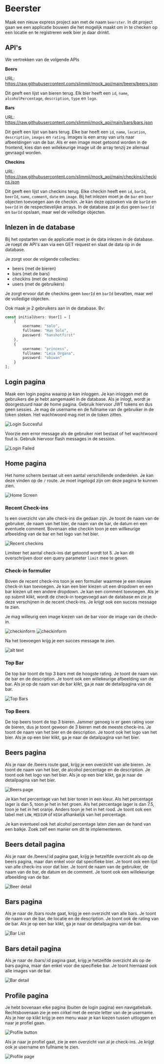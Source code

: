 # Beerster

Maak een nieuw express project aan met de naam `beerster`. In dit project gaan we een applicatie bouwen die het mogelijk maakt om in te checken op een locatie en te registreren welk bier je daar drinkt. 

## API's

We vertrekken van de volgende APIs

**Beers**

URL: https://raw.githubusercontent.com/slimmii/mock_api/main/beers/beers.json

Dit geeft een lijst van bieren terug. Elk bier heeft een `id`, `name`, `alcoholPercentage`, `description`, `type` en `logo`. 

**Bars**

URL: https://raw.githubusercontent.com/slimmii/mock_api/main/bars/bars.json

Dit geeft een lijst van bars terug. Elke bar heeft een `id`, `name`, `location`, `description`, `images` en `rating`. Images is een array van urls naar afbeeldingen van de bar. Als er een image moet getoond worden in de frontend, kies dan een willekeurige image uit de array tenzij ze allemaal gevraagd worden.

**Checkins**

URL: https://raw.githubusercontent.com/slimmii/mock_api/main/checkins/checkins.json

Dit geeft een lijst van checkins terug. Elke checkin heeft een `id`, `barId`, `beerId`, `name`, `comment`, `date` en `image`. Bij het inlezen moet je de `bar` en `beer` objecten toevoegen aan de checkin. Je kan deze opzoeken via de `barId` en `beerId` in de respectievelijke arrays. In de database zal je dus geen `beerId` en `barId` opslaan, maar wel de volledige objecten.

## Inlezen in de database

Bij het opstarten van de applicatie moet je de data inlezen in de database. Je roept de API's aan via een GET request en slaat de data op in de database.

Je zorgt voor de volgende collecties:
- beers (met de bieren)
- bars (met de bars)
- checkins (met de checkins)
- users (met de gebruikers)

Je zorgt ervoor dat de checkins geen `beerId` en `barId` bevatten, maar wel de volledige objecten.

Ook maak je 2 gebruikers aan in de database. Bv:

```typescript
const initialUsers: User[] = [
    {
        username: "solo",
        fullname: "Han Solo",
        password: "hanshotfirst"
    },
    {
        username: "princess",
        fullname: "Leia Organa",
        password: "obiwan"
    }
];
```

## Login pagina

Maak een login pagina waarop je kan inloggen. Je kan inloggen met de gebruikers die je hebt aangemaakt in de database. Als je inlogt, wordt je doorgestuurd naar de home pagina. Gebruik hiervoor JWT tokens en dus geen sessies. Je mag de username en de fullname van de gebruiker in de token steken. Het wachtwoord mag niet in de token zitten.

![Login Succesful](login.png)

Voorzie een error message als de gebruiker niet bestaat of het wachtwoord fout is. Gebruik hiervoor flash messages in de session.

![Login Failed](login-failed.png)

## Home pagina

Het home scherm bestaat uit een aantal verschillende onderdelen. Je kan deze vinden op de `/` route. Je moet ingelogd zijn om deze pagina te kunnen zien.

![Home Screen](homescreen.png)

### Recent Check-ins

Is een overzicht van alle check-ins die gedaan zijn. Je toont de naam van de gebruiker, de naam van het bier, de naam van de bar, de datum en een eventuele comment. Bovenaan elke checkin toon je een willkeurige afbeelding van de bar en het logo van het bier.

![Recent checkins](recent.png)

Limiteer het aantal check-ins dat getoond wordt tot 5. Je kan dit overschrijven door een query parameter `limit` mee te geven.

### Check-in formulier

Boven de recent check-ins toon je een formulier waarmee je een nieuwe check-in kan toevoegen. Je kan een bier kiezen uit een dropdown en een bar kiezen uit een andere dropdown. Je kan een comment toevoegen. Als je op submit klikt, wordt de check-in toegevoegd aan de database en zie je deze verschijnen in de recent check-ins. Je krijgt ook een succes message te zien. 

Je mag willeurig een image kiezen van de bar voor de image van de check-in.

![checkinform](checkinform.png)
![checkinform](checkinform-clean.png)

Na het toevoegen krijg je een succes message te zien.

![alt text](checkinform-success.png)

### Top Bar

De top bar toont de top 3 bars met de hoogste rating. Je toont de naam van de bar en de description. Je toont ook een willekeurige afbeelding van de bar. Als je op de naam van de bar klikt, ga je naar de detailpagina van de bar.

![Top Bars](topbars.png)

### Top Beers

De top beers toont de top 3 bieren. Jammer genoeg is er geen rating voor de bieren, dus je toont gewoon de 3 bieren met de meeste check-ins. Je toont de naam van het bier en de description. Je toont ook het logo van het bier. Als je op een bier klikt, ga je naar de detailpagina van het bier.

## Beers pagina

Als je naar de /beers route gaat, krijg je een overzicht van alle bieren. Je toont de naam van het bier, de alcohol percentage en de description. Je toont ook het logo van het bier. Als je op een bier klikt, ga je naar de detailpagina van het bier.

![Beers page](beerspage.png)

Je kan het percentage van het bier tonen in een kleur. Als het percentage lager is dan 5, toon je het in het groen. Als het percentage lager is dan 7.5, toon je het in het oranje. Anders toon je het in het rood. Je toont ook een label met `LOW`, `MEDIUM` of `HIGH` afhankelijk van het percentage. 

Je kan eventueel ook het alcohol percentage laten zien aan de hand van een balkje. Zoek zelf een manier om dit te implementeren.

## Beers detail pagina

Als je naar de /beers/:id pagina gaat, krijg je hetzelfde overzicht als op de beers pagina, maar dan enkel voor dat specifieke bier. Je toont ook een lijst van alle check-ins voor dat bier. Je toont de naam van de gebruiker, de naam van de bar, de datum en de comment. Je toont ook een willekeurige afbeelding van de bar.

![Beer detail](beerdetail.png)

## Bars pagina

Als je naar de /bars route gaat, krijg je een overzicht van alle bars. Je toont de naam van de bar, de locatie en de description. Je toont ook de rating van de bar. Als je op een bar klikt, ga je naar de detailpagina van de bar.

![Bar List](barlist.png)

## Bars detail pagina

Als je naar de /bars/:id pagina gaat, krijg je hetzelfde overzicht als op de bars pagina, maar dan enkel voor die specifieke bar. Je toont hiernaast ook alle images van de bar. 

![Bar detail](bardetail.png)

## Profile pagina

Je hebt bovenaan elke pagina (buiten de login pagina) een navigatiebalk. Rechtsbovenaan zie je een cirkel met de eerste letter van de je username. Als je hier op klikt krijg je een menu waar je kan kiezen tussen uitloggen en naar je profiel gaan.

![Profile button](profile-button.png)

Als je naar je profiel gaat, zie je een overzicht van al je check-ins. Je krijgt ook je username en fullname te zien.

![Profile page](profile.png)